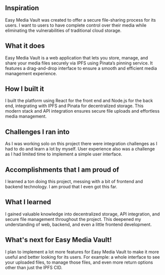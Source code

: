## Inspiration
Easy Media Vault was created to offer a secure file-sharing process for its users. I want to users to have complete control over their media while eliminating the vulnerabilities of traditional cloud storage.

## What it does
Easy Media Vault is a web application that lets you store, manage, and share your media files securely via IPFS using Pinata’s pinning service. It features a drag-and-drop interface to ensure a smooth and efficient media management experience.

## How I built it
I built the platform using React for the front end and Node.js for the back end, integrating with IPFS and Pinata for decentralized storage. This modern stack and API integration ensures secure file uploads and effortless media management.

## Challenges I ran into
As I was working solo on this project there were integration challenges as I had to do and learn a lot by myself. User experience also was a challenge as I had limited time to implement a simple user interface.

## Accomplishments that I am proud of
I learned a ton doing this project, messing with a bit of frontend and backend technology. I am proud that I even got this far.

## What I learned
I gained valuable knowledge into decentralized storage, API integration, and secure file management throughout the project. This deepened my understanding of web, backend, and even a little frontend development.

## What's next for Easy Media Vault!
I plan to implement a lot more features for Easy Media Vault to make it more useful and better looking for its users. For example: a whole interface to see your uploaded files, to manage those files, and even more return options other than just the IPFS CID.


